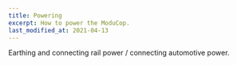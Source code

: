 ```yaml
---
title: Powering
excerpt: How to power the ModuCop.
last_modified_at: 2021-04-13
---
```

Earthing and connecting rail power / connecting automotive power.
